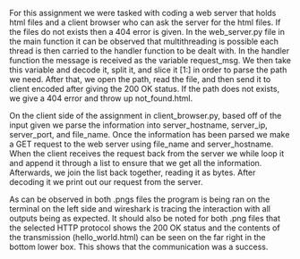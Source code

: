 For this assignment we were tasked with coding a web server that holds html files and a client browser who can ask the server for the html files.  If the files do not exists then a 404 error is given.  In the web_server.py file in the main function it can be observed that multithreading is possible each thread is then carried to the handler function to be dealt with.  In the handler function the message is received as the variable request_msg.  We then take this variable and decode it, split it, and slice it [1:] in order to parse the path we need. After that, we open the path, read the file, and then send it to client encoded after giving the 200 OK status. If the path does not exists, we give a 404 error and throw up not_found.html.

On the client side of the assignment in client_browser.py, based off of the input given we parse the information into server_hostname, server_ip, server_port, and file_name. Once the information has been parsed we make a GET request to the web server using file_name and server_hostname.  When the client receives  the request back from the server we while loop it and append it through a list to ensure that we get all the information.  Afterwards, we join the list back together, reading it as bytes.  After decoding it we print out our request from the server.

As can be observed in both .pngs files the program is being ran on the terminal on the left side and wireshark is tracing the interaction with all outputs being as expected.  It should also be noted for both .png files that the selected HTTP protocol shows the 200 OK status and the contents of the transmission (hello_world.html) can be seen on the far right in the bottom lower box.  This shows that the communication was a success.  
